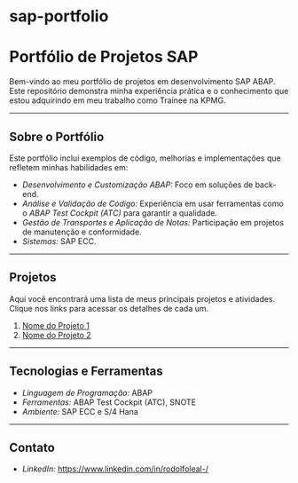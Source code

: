 # sap-portfolio

# Portfólio de Projetos SAP

Bem-vindo ao meu portfólio de projetos em desenvolvimento SAP ABAP. Este repositório demonstra minha experiência prática e o conhecimento que estou adquirindo em meu trabalho como Trainee na KPMG.

---

## Sobre o Portfólio

Este portfólio inclui exemplos de código, melhorias e implementações que refletem minhas habilidades em:

- *Desenvolvimento e Customização ABAP:* Foco em soluções de back-end.
- *Análise e Validação de Código:* Experiência em usar ferramentas como o *ABAP Test Cockpit (ATC)* para garantir a qualidade.
- *Gestão de Transportes e Aplicação de Notas:* Participação em projetos de manutenção e conformidade.
- *Sistemas:* SAP ECC.

---

## Projetos

Aqui você encontrará uma lista de meus principais projetos e atividades. Clique nos links para acessar os detalhes de cada um.

1.  [Nome do Projeto 1](link-para-a-pasta-do-projeto-1)
2.  [Nome do Projeto 2](link-para-a-pasta-do-projeto-2)

---

## Tecnologias e Ferramentas

- *Linguagem de Programação:* ABAP
- *Ferramentas:* ABAP Test Cockpit (ATC), SNOTE
- *Ambiente:* SAP ECC e S/4 Hana

---

## Contato

- *LinkedIn:* https://www.linkedin.com/in/rodolfoleal-/
